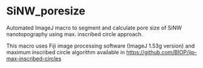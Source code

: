# SiNW_poresize
Automated ImageJ macro to segment and calculate pore size of SiNW nanotopography using max. inscribed circle approach.

This macro uses Fiji image processing software (ImageJ 1.53g version) and maximum inscribed circle algorithm available in 
https://github.com/BIOP/ijp-max-inscribed-circles
